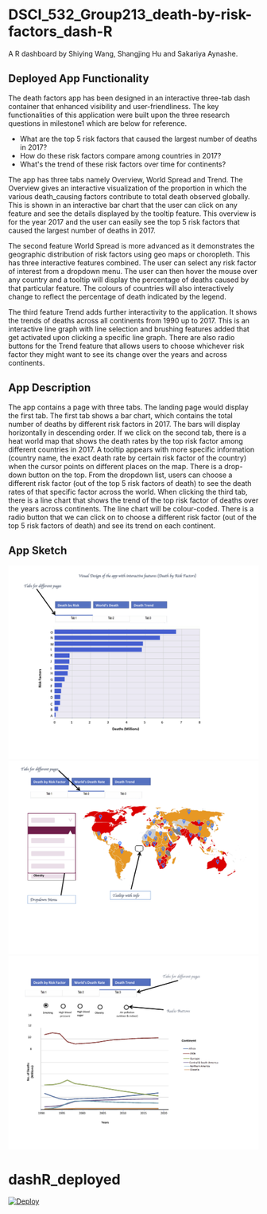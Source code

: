 # DSCI_532_Group213_death-by-risk-factors_dash-R
A R dashboard by Shiying Wang, Shangjing Hu and Sakariya Aynashe.

## Deployed App Functionality

The death factors app has been designed in an interactive three-tab dash container that enhanced visibility and user-friendliness. The key functionalities of this application were built upon the three research questions in milestone1 which are below for reference.

- What are the top 5 risk factors that caused the largest number of deaths in 2017?
- How do these risk factors compare among countries in 2017?
- What's the trend of these risk factors over time for continents?

The app has three tabs namely Overview, World Spread and Trend.
The Overview gives an interactive visualization of the proportion in which the various death_causing factors contribute to total death observed globally. This is shown in an interactive bar chart that the user can click on any feature and see the details displayed by the tooltip feature. This overview is for the year 2017 and the user can easily see the top 5 risk factors that caused the largest number of deaths in 2017.

The second feature World Spread is more advanced as it demonstrates the geographic distribution of risk factors using geo maps or choropleth. This has three interactive features combined. The user can select any risk factor of interest from a dropdown menu. The user can then hover the mouse over any country and a tooltip will display the percentage of deaths caused by that particular feature. The colours of countries will also interactively change to reflect the percentage of death indicated by the legend.

The third feature Trend adds further interactivity to the application. It shows the trends of deaths across all continents from 1990 up to 2017. This is an interactive line graph with line selection and brushing features added that get activated upon clicking a specific line graph.
There are also radio buttons for the Trend feature that allows users to choose whichever risk factor they might want to see its change over the years and across continents.

## App Description

The app contains a page with three tabs. The landing page would display the first tab. The first tab shows a bar chart, which contains the total number of deaths by different risk factors in 2017. The bars will display horizontally in descending order. If we click on the second tab, there is a heat world map that shows the death rates by the top risk factor among different countries in 2017. A tooltip appears with more specific information (country name, the exact death rate by certain risk factor of the country) when the cursor points on different places on the map. There is a drop-down button on the top. From the dropdown list, users can choose a different risk factor (out of the top 5 risk factors of death) to see the death rates of that specific factor across the world. When clicking the third tab, there is a line chart that shows the trend of the top risk factor of deaths over the years across continents. The line chart will be colour-coded. There is a radio button that we can click on to choose a different risk factor (out of the top 5 risk factors of death) and see its trend on each continent.

## App Sketch
![app_feature1](img/app_feature1.png)
![app_feature2](img/app_feature2.png)
![app_feature3](img/app_feature3.png)

# dashR_deployed

[![Deploy](https://www.herokucdn.com/deploy/button.svg)](https://heroku.com/deploy)
